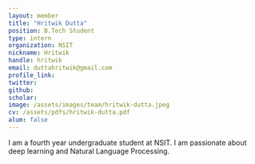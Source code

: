 ```yaml
---
layout: member
title: "Hritwik Dutta"
position: B.Tech Student
type: intern
organization: NSIT
nickname: Hritwik 
handle: hritwik
email: duttahritwik@gmail.com
profile_link: 
twitter: 
github: 
scholar: 
image: /assets/images/team/hritwik-dutta.jpeg
cv: /assets/pdfs/hritwik-dutta.pdf
alum: false
---
```

I am a fourth year undergraduate student at NSIT. I am passionate about deep learning and Natural Language Processing.